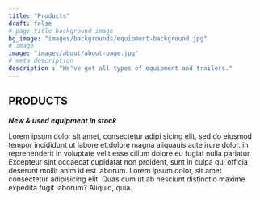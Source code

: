 ```yaml
---
title: "Products"
draft: false
# page title background image
bg_image: "images/backgrounds/equipment-background.jpg"
# image
image: "images/about/about-page.jpg"
# meta description
description : "We've got all types of equipment and trailers."
---
```


## PRODUCTS

**_New & used equipment in stock_**

Lorem ipsum dolor sit amet, consectetur adipi sicing elit, sed do eiusmod tempor incididunt ut labore
et.dolore magna aliquauis aute irure dolor.
in reprehenderit in voluptate velit esse cillum dolore eu fugiat nulla pariatur. Excepteur sint occaecat
cupidatat non proident, sunt in culpa qui officia deserunt mollit anim id est laborum. Lorem ipsum dolor, sit
amet consectetur adipisicing elit. Quas cum ut ab nesciunt distinctio maxime expedita fugit laborum? Aliquid,
quia.
